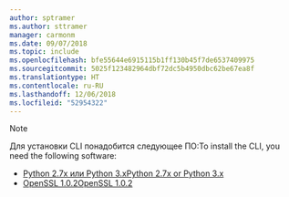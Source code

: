 ```yaml
---
author: sptramer
ms.author: sttramer
manager: carmonm
ms.date: 09/07/2018
ms.topic: include
ms.openlocfilehash: bfe55644e6915115b1ff130b45f7de6537409975
ms.sourcegitcommit: 5025f123482964dbf72dc5b4950dbc62be67ea8f
ms.translationtype: HT
ms.contentlocale: ru-RU
ms.lasthandoff: 12/06/2018
ms.locfileid: "52954322"
---
```

> [!NOTE]
> <span data-ttu-id="531eb-101">Для установки CLI понадобится следующее ПО:</span><span class="sxs-lookup"><span data-stu-id="531eb-101">To install the CLI, you need the following software:</span></span>
>
> * [<span data-ttu-id="531eb-102">Python 2.7x или Python 3.x</span><span class="sxs-lookup"><span data-stu-id="531eb-102">Python 2.7x or Python 3.x</span></span>](https://www.python.org/downloads/)
> * [<span data-ttu-id="531eb-103">OpenSSL 1.0.2</span><span class="sxs-lookup"><span data-stu-id="531eb-103">OpenSSL 1.0.2</span></span>](https://www.openssl.org/source/)
